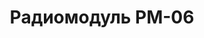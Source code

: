 ---
layout: featured
title: Радиомодуль РМ-06
max_weight: 3
icon: /assets/img/products/PM06.png
description: "Индикатор 25мм</br>Функция автоматического сумматора</br>Цена: 8900грн"
---